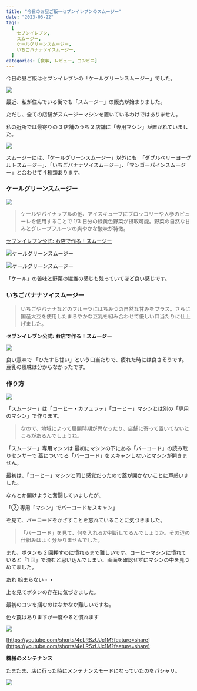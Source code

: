 ```yaml
---
title: "今日のお昼ご飯〜セブンイレブンのスムージー"
date: "2023-06-22"
tags:
  [
    セブンイレブン,
    スムージー,
    ケールグリーンスムージー,
    いちごバナナソイスムージー,
  ]
categories: [食事, レビュー, コンビニ]
---
```


今日の昼ご飯はセブンイレブンの「ケールグリーンスムージー」でした。

![](https://assets.st-note.com/img/1687441429282-VICnqRekKJ.jpg)

最近、私が住んでいる街でも「スムージー」の販売が始まりました。

ただし、全ての店舗がスムージーマシンを置いているわけではありません。

私の近所では最寄りの 3 店舗のうち 2 店舗に「専用マシン」が置かれていました。

![](https://assets.st-note.com/img/1687441871446-i69T624XX1.jpg)

スムージーには、「ケールグリーンスムージー」以外にも  「ダブルベリーヨーグルトスムージー」、「いちごバナナソイスムージー」、「マンゴーパインスムージー」と合わせて４種類あります。

### ケールグリーンスムージー

![](https://assets.st-note.com/img/1687442242368-KgTJCOISk5.jpg)

> ケールやパイナップルの他、アイスキューブにブロッコリーや人参のピューレを使用することで 1/3 日分の緑黄色野菜が摂取可能。野菜の自然な甘みとグレープフルーツの爽やかな酸味が特徴。

[セブンイレブン公式: お店で作る！スムージー](https://www.sej.co.jp/products/smoothie.html)

![ケールグリーンスムージー](https://assets.st-note.com/img/1687442308137-qWS2GjMIF4.jpg)

![ケールグリーンスムージー](https://assets.st-note.com/img/1687442334294-maDbf6hl9H.jpg)

「ケール」の苦味と野菜の繊維の感じも残っていてほど良い感じです。

### いちごバナナソイスムージー

> いちごやバナナなどのフルーツにはちみつの自然な甘みをプラス。さらに国産大豆を使用したまろやかな豆乳を組み合わせて優しい口当たりに仕上げました。

**セブンイレブン公式: お店で作る！スムージー**

![](https://assets.st-note.com/img/1687445176829-qkweY5X03v.jpg)

良い意味で 「ひたすら甘い」という口当たりで、疲れた時には良さそうです。豆乳の風味は分からなかったです。

### 作り方

![](https://assets.st-note.com/img/1687422723132-jYUfQUNm3v.jpg)

「スムージー」は「コーヒー・カフェラテ」「コーヒー」マシンとは別の「専用のマシン」で作ります。

> なので、地域によって展開時期が異なったり、店舗に寄って置いてないところがあるんでしょうね。

「スムージー」専用マシンは 最初にマシンの下にある「バーコード」の読み取りセンサーで 蓋についてる「バーコード」をスキャンしないとマシンが開きません。

最初は、「コーヒー」マシンと同じ感覚だったので蓋が開かないことに戸惑いました。

なんとか開けようと奮闘していましたが、

「② 専用「マシン」でバーコードをスキャン」

を見て、バーコードをかざすことを忘れていることに気づきました。

> 「バーコード」を見て、何を入れるか判断してるんでしょうか。その辺の仕組みはよく分かりませんでした。

また、ボタンも 2 回押すのに慣れるまで難しいです。コーヒーマシンに慣れていると「1 回」で済むと思い込んでしまい、画面を確認せずにマシンの中を見つめてました。

あれ 始まらない・・

上を見てボタンの存在に気づきました。

最初のコツを掴むのはなかなか難しいですね。

色々罠はありますが一度やると慣れます

![](https://assets.st-note.com/img/1687444922370-qcToegU70S.jpg)

[https://youtube.com/shorts/4eLRSzUJc1M?feature=share](https://youtube.com/shorts/4eLRSzUJc1M?feature=share)

**機械のメンテナンス**

たまたま、店に行った時にメンテナンスモードになっていたのをパシャリ。

![](https://assets.st-note.com/img/1687418076001-ndSRRFEcCb.jpg)
